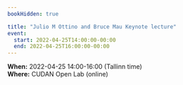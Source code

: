```yaml
---
bookHidden: true

title: "Julio M Ottino and Bruce Mau Keynote lecture"
event:
  start: 2022-04-25T14:00:00-00:00
  end: 2022-04-25T16:00:00-00:00
---
```


**When:** 2022-04-25 14:00-16:00 (Tallinn time)  
**Where:** CUDAN Open Lab (online)  

